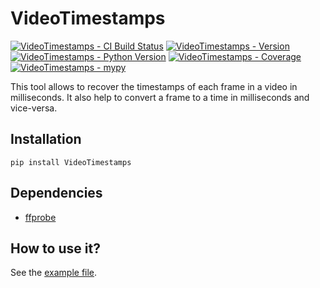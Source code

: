 # VideoTimestamps
[![VideoTimestamps - CI Build Status](https://github.com/moi15moi/VideoTimestamps/workflows/Run%20Tests/badge.svg)](https://github.com/moi15moi/VideoTimestamps/actions/workflows/run_test.yml)
[![VideoTimestamps - Version](https://img.shields.io/pypi/v/videotimestamps.svg)](https://pypi.org/project/VideoTimestamps)
[![VideoTimestamps - Python Version](https://img.shields.io/pypi/pyversions/videotimestamps.svg)](https://pypi.org/project/VideoTimestamps)
[![VideoTimestamps - Coverage](https://img.shields.io/codecov/c/github/moi15moi/VideoTimestamps)](https://app.codecov.io/github/moi15moi/VideoTimestamps)
[![VideoTimestamps - mypy](https://img.shields.io/badge/mypy-checked-blue)](https://github.com/moi15moi/VideoTimestamps/actions?query=branch:main)

This tool allows to recover the timestamps of each frame in a video in milliseconds.
It also help to convert a frame to a time in milliseconds and vice-versa.

## Installation
```
pip install VideoTimestamps
```

## Dependencies
-  [ffprobe](https://ffmpeg.org/download.html)

## How to use it?
See the [example file](./examples/get_timestamps.py).
